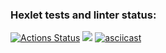 ### Hexlet tests and linter status:
[![Actions Status](https://github.com/alenessss/frontend-project-44/actions/workflows/hexlet-check.yml/badge.svg)](https://github.com/alenessss/frontend-project-44/actions)
<a href="https://codeclimate.com/github/alenessss/frontend-project-44/maintainability"><img src="https://api.codeclimate.com/v1/badges/bb0d0e81849059f07d7b/maintainability" /></a>
[![asciicast](https://asciinema.org/a/KrVV0eR0SbufNLhINBJTwSX0c.svg)](https://asciinema.org/a/KrVV0eR0SbufNLhINBJTwSX0c)
